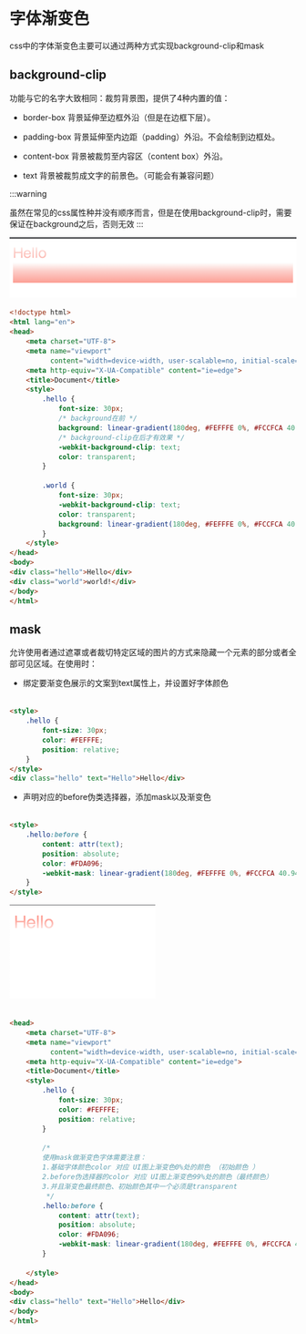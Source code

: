 # 字体渐变色

css中的字体渐变色主要可以通过两种方式实现background-clip和mask

## background-clip

功能与它的名字大致相同：裁剪背景图，提供了4种内置的值：

- border-box 背景延伸至边框外沿（但是在边框下层）。

- padding-box 背景延伸至内边距（padding）外沿。不会绘制到边框处。

- content-box 背景被裁剪至内容区（content box）外沿。

- text 背景被裁剪成文字的前景色。（可能会有兼容问题）

:::warning

虽然在常见的css属性种并没有顺序而言，但是在使用background-clip时，需要保证在background之后，否则无效
:::

![img_1.png](/imgs/text-linear-gradient-1.png)

```html
<!doctype html>
<html lang="en">
<head>
    <meta charset="UTF-8">
    <meta name="viewport"
          content="width=device-width, user-scalable=no, initial-scale=1.0, maximum-scale=1.0, minimum-scale=1.0">
    <meta http-equiv="X-UA-Compatible" content="ie=edge">
    <title>Document</title>
    <style>
        .hello {
            font-size: 30px;
            /* background在前 */
            background: linear-gradient(180deg, #FEFFFE 0%, #FCCFCA 40.9423828125%, #FDA096 99.31640625%);
            /* background-clip在后才有效果 */
            -webkit-background-clip: text;
            color: transparent;
        }

        .world {
            font-size: 30px;
            -webkit-background-clip: text;
            color: transparent;
            background: linear-gradient(180deg, #FEFFFE 0%, #FCCFCA 40.9423828125%, #FDA096 99.31640625%);
        }
    </style>
</head>
<body>
<div class="hello">Hello</div>
<div class="world">world!</div>
</body>
</html>
```

## mask

允许使用者通过遮罩或者裁切特定区域的图片的方式来隐藏一个元素的部分或者全部可见区域。在使用时：

- 绑定要渐变色展示的文案到text属性上，并设置好字体颜色

```html

<style>
    .hello {
        font-size: 30px;
        color: #FEFFFE;
        position: relative;
    }
</style>
<div class="hello" text="Hello">Hello</div>
```

- 声明对应的before伪类选择器，添加mask以及渐变色

```html

<style>
    .hello:before {
        content: attr(text);
        position: absolute;
        color: #FDA096;
        -webkit-mask: linear-gradient(180deg, #FEFFFE 0%, #FCCFCA 40.9423828125%, transparent 99.31640625%);
    }
</style>
```

![img.png](/imgs/text-linear-gradient-2.png)

```html

<head>
    <meta charset="UTF-8">
    <meta name="viewport"
          content="width=device-width, user-scalable=no, initial-scale=1.0, maximum-scale=1.0, minimum-scale=1.0">
    <meta http-equiv="X-UA-Compatible" content="ie=edge">
    <title>Document</title>
    <style>
        .hello {
            font-size: 30px;
            color: #FEFFFE;
            position: relative;
        }

        /*
        使用mask做渐变色字体需要注意：
        1.基础字体颜色color 对应 UI图上渐变色0%处的颜色 （初始颜色 ）
        2.before伪选择器的color 对应 UI图上渐变色99%处的颜色（最终颜色）
        3.并且渐变色最终颜色、初始颜色其中一个必须是transparent
         */
        .hello:before {
            content: attr(text);
            position: absolute;
            color: #FDA096;
            -webkit-mask: linear-gradient(180deg, #FEFFFE 0%, #FCCFCA 40.9423828125%, transparent 99.31640625%);
        }

    </style>
</head>
<body>
<div class="hello" text="Hello">Hello</div>
</body>
</html>
```

